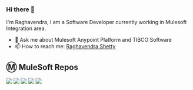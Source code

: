 ### Hi there 👋
I'm Raghavendra, I am a Software Developer currently working in Mulesoft Integration area.

- 💬 Ask me about Mulesoft Anypoint Platform and TIBCO Software
- 📫 How to reach me: [Raghavendra Shetty](https://www.linkedin.com/in/raghavendra-shetty-h/)

<!--
- 🔭 I’m currently working on ...
- 🌱 I’m currently learning ...
- 👯 I’m looking to collaborate on ...
- 🤔 I’m looking for help with ...
- 💬 Ask me about ...
- 📫 How to reach me: ...
- 😄 Pronouns: ...
- ⚡ Fun fact: ...
-->

## Ⓜ️ MuleSoft Repos

[![](https://github-readme-stats.vercel.app/api/pin/?username=raghavendrashetty93&repo=mule-rabbitmq-implementation&theme=github_dark)](https://github.com/raghavendrashetty93/mule-rabbitmq-implementation)
[![](https://github-readme-stats.vercel.app/api/pin/?username=raghavendrashetty93&repo=mule-servicenow-implementation&theme=github_dark)](https://github.com/raghavendrashetty93/mule-servicenow-implementation)
[![](https://github-readme-stats.vercel.app/api/pin/?username=raghavendrashetty93&repo=mule-circuit-breaker-implementation&theme=github_dark)](https://github.com/raghavendrashetty93/mule-circuit-breaker-implementation)
[![](https://github-readme-stats.vercel.app/api/pin/?username=raghavendrashetty93&repo=mule-apimanager-automation&theme=github_dark)](https://github.com/raghavendrashetty93/mule-apimanager-automation)
[![](https://github-readme-stats.vercel.app/api/pin/?username=raghavendrashetty93&repo=mule-simple-pagination-implementation&theme=github_dark)](https://github.com/raghavendrashetty93/mule-simple-pagination-implementation)


<!--
**raghavendrashetty93/raghavendrashetty93** is a ✨ _special_ ✨ repository because its `README.md` (this file) appears on your GitHub profile.

Here are some ideas to get you started:

- 🔭 I’m currently working on ...
- 🌱 I’m currently learning ...
- 👯 I’m looking to collaborate on ...
- 🤔 I’m looking for help with ...
- 💬 Ask me about ...
- 📫 How to reach me: ...
- 😄 Pronouns: ...
- ⚡ Fun fact: ...
-->
